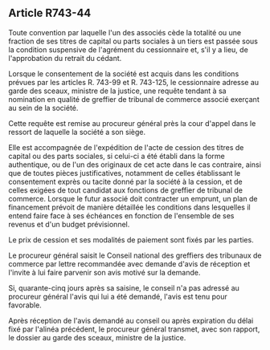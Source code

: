 Article R743-44
----
Toute convention par laquelle l'un des associés cède la totalité ou une fraction
de ses titres de capital ou parts sociales à un tiers est passée sous la
condition suspensive de l'agrément du cessionnaire et, s'il y a lieu, de
l'approbation du retrait du cédant.

Lorsque le consentement de la société est acquis dans les conditions prévues par
les articles R. 743-99 et R. 743-125, le cessionnaire adresse au garde des
sceaux, ministre de la justice, une requête tendant à sa nomination en qualité
de greffier de tribunal de commerce associé exerçant au sein de la société.

Cette requête est remise au procureur général près la cour d'appel dans le
ressort de laquelle la société a son siège.

Elle est accompagnée de l'expédition de l'acte de cession des titres de capital
ou des parts sociales, si celui-ci a été établi dans la forme authentique, ou de
l'un des originaux de cet acte dans le cas contraire, ainsi que de toutes pièces
justificatives, notamment de celles établissant le consentement exprès ou tacite
donné par la société à la cession, et de celles exigées de tout candidat aux
fonctions de greffier de tribunal de commerce. Lorsque le futur associé doit
contracter un emprunt, un plan de financement prévoit de manière détaillée les
conditions dans lesquelles il entend faire face à ses échéances en fonction de
l'ensemble de ses revenus et d'un budget prévisionnel.

Le prix de cession et ses modalités de paiement sont fixés par les parties.

Le procureur général saisit le Conseil national des greffiers des tribunaux de
commerce par lettre recommandée avec demande d'avis de réception et l'invite à
lui faire parvenir son avis motivé sur la demande.

Si, quarante-cinq jours après sa saisine, le conseil n'a pas adressé au
procureur général l'avis qui lui a été demandé, l'avis est tenu pour favorable.

Après réception de l'avis demandé au conseil ou après expiration du délai fixé
par l'alinéa précédent, le procureur général transmet, avec son rapport, le
dossier au garde des sceaux, ministre de la justice.

